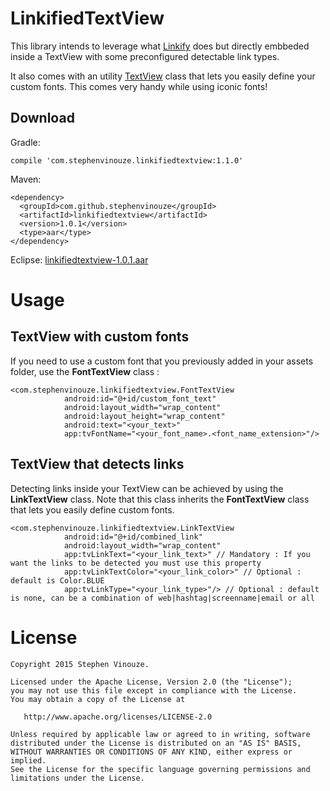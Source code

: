 # LinkifiedTextView
This library intends to leverage what [Linkify](http://developer.android.com/reference/android/text/util/Linkify.html) does but directly embbeded inside a TextView with some preconfigured detectable link types.

It also comes with an utility [TextView](http://developer.android.com/reference/android/widget/TextView.html) class that lets you easily define your custom fonts. This comes very handy while using iconic fonts!

## Download

Gradle:

``
compile 'com.stephenvinouze.linkifiedtextview:1.1.0'
``

Maven:

```
<dependency>
  <groupId>com.github.stephenvinouze</groupId>
  <artifactId>linkifiedtextview</artifactId>
  <version>1.0.1</version>
  <type>aar</type>
</dependency>
```

Eclipse: [linkifiedtextview-1.0.1.aar](https://github.com/StephenVinouze/LinkifiedTextView/releases/download/1.0.1/linkifiedtextview-1.0.1.aar)

# Usage

## TextView with custom fonts
If you need to use a custom font that you previously added in your assets folder, use the **FontTextView** class :

```
<com.stephenvinouze.linkifiedtextview.FontTextView
            android:id="@+id/custom_font_text"
            android:layout_width="wrap_content"
            android:layout_height="wrap_content"
            android:text="<your_text>"
            app:tvFontName="<your_font_name>.<font_name_extension>"/>
```

## TextView that detects links
Detecting links inside your TextView can be achieved by using the **LinkTextView** class. Note that this class inherits the **FontTextView** class that lets you easily define custom fonts.

```
<com.stephenvinouze.linkifiedtextview.LinkTextView
            android:id="@+id/combined_link"
            android:layout_width="wrap_content"
            app:tvLinkText="<your_link_text>" // Mandatory : If you want the links to be detected you must use this property
            app:tvLinkTextColor="<your_link_color>" // Optional : default is Color.BLUE
            app:tvLinkType="<your_link_type>"/> // Optional : default is none, can be a combination of web|hashtag|screenname|email or all
```

# License

```
Copyright 2015 Stephen Vinouze.

Licensed under the Apache License, Version 2.0 (the "License");
you may not use this file except in compliance with the License.
You may obtain a copy of the License at

   http://www.apache.org/licenses/LICENSE-2.0

Unless required by applicable law or agreed to in writing, software
distributed under the License is distributed on an "AS IS" BASIS,
WITHOUT WARRANTIES OR CONDITIONS OF ANY KIND, either express or implied.
See the License for the specific language governing permissions and
limitations under the License.
```
